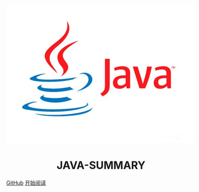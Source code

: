 ![logo](image/JAVA.jpg)

<h1 align="center">JAVA-SUMMARY</h1>


[GitHub](https://github.com/small-ora)
[开始阅读](#JAVA-SUMMARY)




